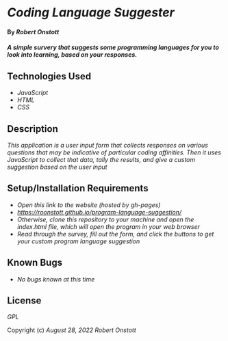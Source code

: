 # _Coding Language Suggester_

#### By _**Robert Onstott**_

#### _A simple survery that suggests some programming languages for you to look into learning, based on your responses._

## Technologies Used

* _JavaScript_
* _HTML_
* _CSS_

## Description

_This application is a user input form that collects responses on various questions that may be indicative of particular coding affinities. Then it uses JavaScript to collect that data, tally the results, and give a custom suggestion based on the user input_

## Setup/Installation Requirements

* _Open this link to the website (hosted by gh-pages)_
* _https://roonstott.github.io/program-language-suggestion/_
* _Otherwise, clone this repository to your machine and open the index.html file, which will open the program in your web browser_
* _Read through the survey, fill out the form, and click the buttons to get your custom program language suggestion_

## Known Bugs

* _No bugs known at this time_

## License

_GPL_

Copyright (c) _August 28, 2022_ _Robert Onstott_